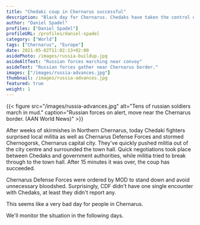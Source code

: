 ```yaml
---
title: "Chedaki coup in Chernarus successful"
description: "Black day for Chernarus. Chedaks have taken the control over the capital and proclaimed new Chedaki republic."
author: "Daniel Spadel"
profiles: ["Daniel Spadel"]
profileURL: /profiles/daniel-spadel
category: ["World"]
tags: ["Chernarus", "Europe"]
date: 2021-05-02T11:02:13+02:00
asidePhoto: /images/russia-buildup.jpg
asideAltText: "Russian forces marching near convoy"
asideText: "Russian forces gather near Chernarus border."
images: ["/images/russia-advances.jpg"]
thumbnail: /images/russia-advances.jpg
featured: true
weight: 1
---
```


{{< figure src="/images/russia-advances.jpg" alt="Tens of russian soldiers march in mud." caption="Russian forces on alert, move near the Chernarus border. (AAN World News)" >}}

After weeks of skirmishes in Northern Chernarus, today Chedaki fighters surprised local militia as well as Chernarus Defense Forces and stormed Chernogorsk, Chernarus capital city. They've quickly pushed militia out of the city centre and surrounded the town hall. Quick negotiations took place between Chedaks and government authorities, while militia tried to break through to the town hall. After 15 minutes it was over, the coup has succeeded.

Chernarus Defense Forces were ordered by MOD to stand down and avoid unnecessary bloodshed. Surprisingly, CDF didn't have one single encounter with Chedaks, at least they didn't report any.

This seems like a very bad day for people in Chernarus.

We'll monitor the situation in the following days.
